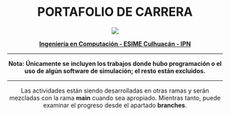 <h1 align="center">
  PORTAFOLIO DE CARRERA
</h1>

<p align="center">
  <img src="https://user-images.githubusercontent.com/77185465/153744027-5240f051-60c6-48a4-a52a-acf726e5c12a.png" />
</p>

<p align="center"> 
  <b> <A HREF="https://www.ipn.mx/oferta-educativa/educacion-superior/ver-carrera.html?lg=es&id=6&nombre=Ingeniería-en-Computación" > Ingeniería en Computación - ESIME Culhuacán - IPN </A> </b>
</p>

---

<p align="center">
<b> Nota: Únicamente se incluyen los trabajos donde hubo programación o el uso de algún software de simulación; el resto están excluidos. </b>
</p>

---

<p align="center">
Las actividades están siendo desarrolladas en otras ramas y serán mezcladas con la rama <b>main</b> cuando sea apropiado. Mientras tanto, puede examinar el progreso desde el apartado <b>branches</b>.
</p>